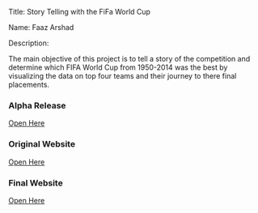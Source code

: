 Title: Story Telling with the FiFa World Cup

Name: Faaz Arshad 

Description: 

The main objective of this project is to tell a story of the competition and determine which FIFA World Cup from 1950-2014 was the best by visualizing the data on top four teams and their journey to there final placements. 


### Alpha Release
[Open Here](https://docs.google.com/document/d/1vbPBqEMbk1wYo6REnvVnkSTSER9VYCPgOWl5ZTtKxsQ/edit?ts=60749079)

### Original Website 
[Open Here](https://fsarshad.github.io/Faaz_Final_Project/BetaREl.html)

### Final Website 
[Open Here](https://fsarshad.github.io/Faaz_Final_Project/Template.html)
